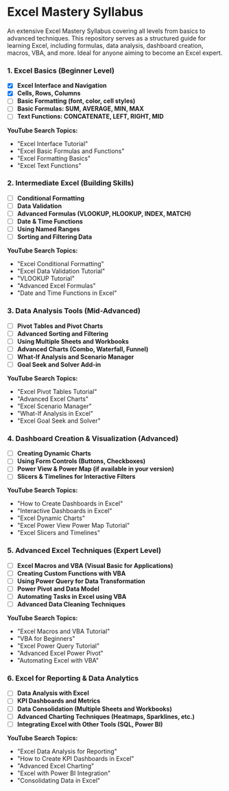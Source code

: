 # Excel Mastery Syllabus

 An extensive Excel Mastery Syllabus covering all levels from basics to advanced techniques. This repository serves as a structured guide for learning Excel, including formulas, data analysis, dashboard creation, macros, VBA, and more. Ideal for anyone aiming to become an Excel expert.


### 1. **Excel Basics (Beginner Level)**

- [x]  **Excel Interface and Navigation**
- [x]  **Cells, Rows, Columns**
- [ ]  **Basic Formatting (font, color, cell styles)**
- [ ]  **Basic Formulas: SUM, AVERAGE, MIN, MAX**
- [ ]  **Text Functions: CONCATENATE, LEFT, RIGHT, MID**

**YouTube Search Topics:**

- "Excel Interface Tutorial"
- "Excel Basic Formulas and Functions"
- "Excel Formatting Basics"
- "Excel Text Functions"

### 2. **Intermediate Excel (Building Skills)**

- [ ]  **Conditional Formatting**
- [ ]  **Data Validation**
- [ ]  **Advanced Formulas (VLOOKUP, HLOOKUP, INDEX, MATCH)**
- [ ]  **Date & Time Functions**
- [ ]  **Using Named Ranges**
- [ ]  **Sorting and Filtering Data**

**YouTube Search Topics:**

- "Excel Conditional Formatting"
- "Excel Data Validation Tutorial"
- "VLOOKUP Tutorial"
- "Advanced Excel Formulas"
- "Date and Time Functions in Excel"

### 3. **Data Analysis Tools (Mid-Advanced)**

- [ ]  **Pivot Tables and Pivot Charts**
- [ ]  **Advanced Sorting and Filtering**
- [ ]  **Using Multiple Sheets and Workbooks**
- [ ]  **Advanced Charts (Combo, Waterfall, Funnel)**
- [ ]  **What-If Analysis and Scenario Manager**
- [ ]  **Goal Seek and Solver Add-in**

**YouTube Search Topics:**

- "Excel Pivot Tables Tutorial"
- "Advanced Excel Charts"
- "Excel Scenario Manager"
- "What-If Analysis in Excel"
- "Excel Goal Seek and Solver"

### 4. **Dashboard Creation & Visualization (Advanced)**

- [ ]  **Creating Dynamic Charts**
- [ ]  **Using Form Controls (Buttons, Checkboxes)**
- [ ]  **Power View & Power Map (if available in your version)**
- [ ]  **Slicers & Timelines for Interactive Filters**

**YouTube Search Topics:**

- "How to Create Dashboards in Excel"
- "Interactive Dashboards in Excel"
- "Excel Dynamic Charts"
- "Excel Power View Power Map Tutorial"
- "Excel Slicers and Timelines"

### 5. **Advanced Excel Techniques (Expert Level)**

- [ ]  **Excel Macros and VBA (Visual Basic for Applications)**
- [ ]  **Creating Custom Functions with VBA**
- [ ]  **Using Power Query for Data Transformation**
- [ ]  **Power Pivot and Data Model**
- [ ]  **Automating Tasks in Excel using VBA**
- [ ]  **Advanced Data Cleaning Techniques**

**YouTube Search Topics:**

- "Excel Macros and VBA Tutorial"
- "VBA for Beginners"
- "Excel Power Query Tutorial"
- "Advanced Excel Power Pivot"
- "Automating Excel with VBA"

### 6. **Excel for Reporting & Data Analytics**

- [ ]  **Data Analysis with Excel**
- [ ]  **KPI Dashboards and Metrics**
- [ ]  **Data Consolidation (Multiple Sheets and Workbooks)**
- [ ]  **Advanced Charting Techniques (Heatmaps, Sparklines, etc.)**
- [ ]  **Integrating Excel with Other Tools (SQL, Power BI)**

**YouTube Search Topics:**

- "Excel Data Analysis for Reporting"
- "How to Create KPI Dashboards in Excel"
- "Advanced Excel Charting"
- "Excel with Power BI Integration"
- "Consolidating Data in Excel"
